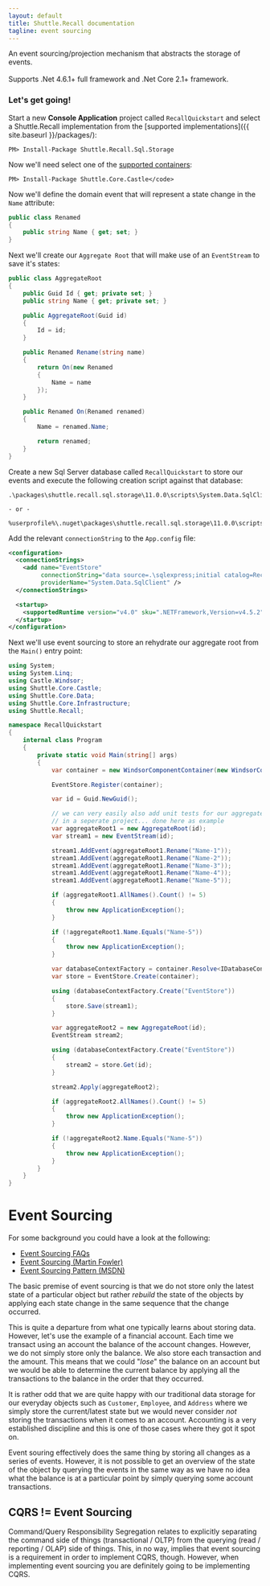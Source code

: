 ```yaml
---
layout: default
title: Shuttle.Recall documentation
tagline: event sourcing
---
```

<div class='display-4'>
    An event sourcing/projection mechanism that abstracts the storage of events.
</div>
<br/>
<div class="alert alert-success" role="alert">
    Supports .Net 4.6.1+ full framework and .Net Core 2.1+ framework.
</div>

### Let's get going!

Start a new **Console Application** project called `RecallQuickstart` and select a Shuttle.Recall implementation from the [supported implementations]({{ site.baseurl }}/packages/):

```
PM> Install-Package Shuttle.Recall.Sql.Storage
```

Now we'll need select one of the [supported containers](http://shuttle.github.io/shuttle-core/shuttle-core-container#supported):

```
PM> Install-Package Shuttle.Core.Castle</code>
```
Now we'll define the domain event that will represent a state change in the `Name` attribute:

``` c#
public class Renamed
{
    public string Name { get; set; }
}
```

Next we'll create our `Aggregate Root` that will make use of an `EventStream` to save it's states:

``` c#
public class AggregateRoot
{
    public Guid Id { get; private set; }
    public string Name { get; private set; }

    public AggregateRoot(Guid id)
    {
        Id = id;
    }

    public Renamed Rename(string name)
    {
        return On(new Renamed
        {
            Name = name
        });
    }

    public Renamed On(Renamed renamed)
    {
        Name = renamed.Name;

        return renamed;
    }
}
```

Create a new Sql Server database called `RecallQuickstart` to store our events and execute the following creation script against that database:

```
.\packages\shuttle.recall.sql.storage\11.0.0\scripts\System.Data.SqlClient\EventStoreCreate.sql

- or -

%userprofile%\.nuget\packages\shuttle.recall.sql.storage\11.0.0\scripts\System.Data.SqlClient\EventStoreCreate.sql
```

Add the relevant `connectionString` to the `App.config` file:

``` xml
<configuration>
  <connectionStrings>
    <add name="EventStore"
         connectionString="data source=.\sqlexpress;initial catalog=RecallQuickstart;integrated security=true"
         providerName="System.Data.SqlClient" />
  </connectionStrings>

  <startup>
    <supportedRuntime version="v4.0" sku=".NETFramework,Version=v4.5.2" />
  </startup>
</configuration>
```

Next we'll use event sourcing to store an rehydrate our aggregate root from the `Main()` entry point:

``` c#
using System;
using System.Linq;
using Castle.Windsor;
using Shuttle.Core.Castle;
using Shuttle.Core.Data;
using Shuttle.Core.Infrastructure;
using Shuttle.Recall;

namespace RecallQuickstart
{
    internal class Program
    {
        private static void Main(string[] args)
        {
            var container = new WindsorComponentContainer(new WindsorContainer());

            EventStore.Register(container);

            var id = Guid.NewGuid();

            // we can very easily also add unit tests for our aggregate
            // in a seperate project... done here as example
            var aggregateRoot1 = new AggregateRoot(id);
            var stream1 = new EventStream(id);

            stream1.AddEvent(aggregateRoot1.Rename("Name-1"));
            stream1.AddEvent(aggregateRoot1.Rename("Name-2"));
            stream1.AddEvent(aggregateRoot1.Rename("Name-3"));
            stream1.AddEvent(aggregateRoot1.Rename("Name-4"));
            stream1.AddEvent(aggregateRoot1.Rename("Name-5"));

            if (aggregateRoot1.AllNames().Count() != 5)
            {
                throw new ApplicationException();
            }

            if (!aggregateRoot1.Name.Equals("Name-5"))
            {
                throw new ApplicationException();
            }

            var databaseContextFactory = container.Resolve<IDatabaseContextFactory>();
            var store = EventStore.Create(container);

            using (databaseContextFactory.Create("EventStore"))
            {
                store.Save(stream1);
            }

            var aggregateRoot2 = new AggregateRoot(id);
            EventStream stream2;

            using (databaseContextFactory.Create("EventStore"))
            {
                stream2 = store.Get(id);
            }

            stream2.Apply(aggregateRoot2);

            if (aggregateRoot2.AllNames().Count() != 5)
            {
                throw new ApplicationException();
            }

            if (!aggregateRoot2.Name.Equals("Name-5"))
            {
                throw new ApplicationException();
            }
        }
    }
}
```

# Event Sourcing

For some background you could  have a look at the following:

- [Event Sourcing FAQs](http://cqrs.nu/Faq/event-sourcing)
- [Event Sourcing (Martin Fowler)](http://martinfowler.com/eaaDev/EventSourcing.html)
- [Event Sourcing Pattern (MSDN)](https://msdn.microsoft.com/en-us/library/dn589792.aspx)

The basic premise of event sourcing is that we do not store only the latest state of a particular object but rather *rebuild* the state of the objects by applying each state change in the same sequence that the change occurred.

This is quite a departure from what one typically learns about storing data.  However, let's use the example of a financial account.  Each time we transact using an account the balance of the account changes.  However, we do not simply store only the balance.  We also store each transaction and the amount.  This means that we could "*lose*" the balance on an account but we would be able to determine the current balance by applying all the transactions to the balance in the order that they occurred. 

It is rather odd that we are quite happy with our traditional data storage for our everyday objects such as `Customer`, `Employee`, and `Address` where we simply store the current/latest state but we would never consider *not* storing the transactions when it comes to an account.  Accounting is a very established discipline and this is one of those cases where they got it spot on.

Event souring effectively does the same thing by storing all changes as a series of events.  However, it is not possible to get an overview of the state of the object by querying the events in the same way as we have no idea what the balance is at a particular point by simply querying some account transactions.

## CQRS != Event Sourcing

Command/Query Responsibility Segregation relates to explicitly separating the command side of things (transactional / OLTP) from the querying (read / reporting / OLAP) side of things.  This, in no way, implies that event sourcing is a requirement in order to implement CQRS, though.  However, when implementing event sourcing you are definitely going to be implementing CQRS.